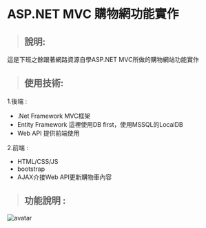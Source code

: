 ASP.NET MVC 購物網功能實作
=======================
> ## 說明:
這是下班之餘跟著網路資源自學ASP.NET MVC所做的購物網站功能實作

> ## 使用技術:
1.後端 :
* .Net Framework MVC框架
* Entity Framework 這裡使用DB first，使用MSSQL的LocalDB
* Web API 提供前端使用

2.前端 :
* HTML/CSS/JS
* bootstrap
* AJAX介接Web API更新購物車內容

> ## 功能說明 :
![avatar](https://i.imgur.com/TebqcSP.png)

